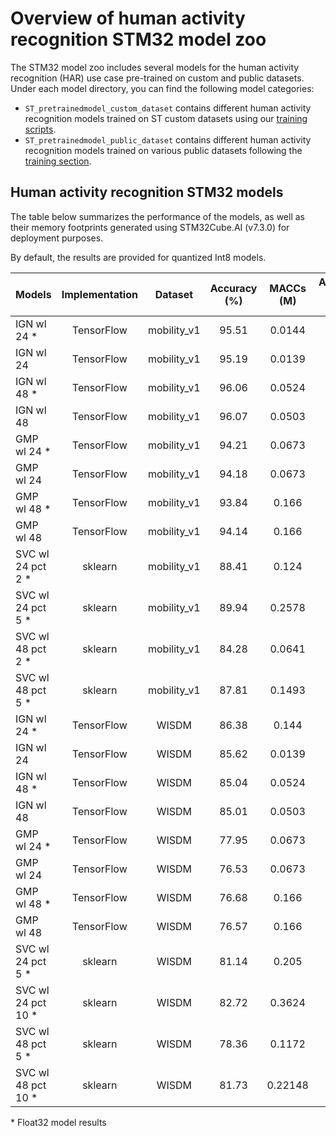 # Overview of human activity recognition STM32 model zoo


The STM32 model zoo includes several models for the human activity recognition (HAR) use case pre-trained on custom and public datasets. Under each model directory, you can find the following model categories:

- `ST_pretrainedmodel_custom_dataset` contains different human activity recognition models trained on ST custom datasets using our [training scripts](../scripts/training/README.md). 
- `ST_pretrainedmodel_public_dataset` contains different human activity recognition models trained on various public datasets following the [training section](../scripts/training/README.md).




<a name="ic_models"></a>
## Human activity recognition STM32 models

The table below summarizes the performance of the models, as well as their memory footprints generated using STM32Cube.AI (v7.3.0) for deployment purposes.

By default, the results are provided for quantized Int8 models.


| Models              | Implementation   | Dataset   |  Accuracy (%)   | MACCs (M)   | Activation RAM (KiB)   | Weights Flash (KiB)   | Source
|--------------------|:----------------:|:---------:|:---------------:|:-----------:|:----------------------:|:---------------------:|:--------
| IGN wl 24 \*       | TensorFlow       | mobility_v1       |   95.51         |   0.0144    |   1.969                |       11.969          |    [link](./ign/ST_pretrainedmodel_custom_dataset/mobility_v1/ign_wl_24/ign_wl_24.h5)
| IGN wl 24          | TensorFlow       | mobility_v1       |   95.19         |   0.0139    |   1.539                |       3.109           |    [link](./ign/ST_pretrainedmodel_custom_dataset/mobility_v1/ign_wl_24/ign_wl_24_int8.tflite)
| IGN wl 48 \*       | TensorFlow       | mobility_v1       |   96.06         |   0.0524    |   4.500                |       38.968          |    [link](./ign/ST_pretrainedmodel_custom_dataset/mobility_v1/ign_wl_48/ign_wl_48.h5)
| IGN wl 48          | TensorFlow       | mobility_v1       |   96.07         |   0.0503    |   2.332                |       9.859           |    [link](./ign/ST_pretrainedmodel_custom_dataset/mobility_v1/ign_wl_48/ign_wl_48_int8.tflite)
| GMP wl 24 \*       | TensorFlow       | mobility_v1       |   94.21         |   0.0673    |   6.812                |       5.711           |    [link](./gmp/ST_pretrainedmodel_custom_dataset/mobility_v1/gmp_wl_24/gmp_wl_24.h5)
| GMP wl 24          | TensorFlow       | mobility_v1       |   94.18         |   0.0673    |   4.671                |       1.531           |    [link](./gmp/ST_pretrainedmodel_custom_dataset/mobility_v1/gmp_wl_24/gmp_wl_24_int8.tflite)
| GMP wl 48 \*       | TensorFlow       | mobility_v1       |   93.84         |   0.166     |   15.812               |       5.710           |    [link](./gmp/ST_pretrainedmodel_custom_dataset/mobility_v1/gmp_wl_48/gmp_wl_48.h5)
| GMP wl 48          | TensorFlow       | mobility_v1       |   94.14         |   0.166     |   6.922                |       1.531           |    [link](./gmp/ST_pretrainedmodel_custom_dataset/mobility_v1/gmp_wl_48/gmp_wl_48_int8.tflite)
| SVC wl 24 pct 2 \* | sklearn          | mobility_v1       |   88.41         |   0.124     |   2.289                |       60.828          |    [link](./svc/ST_pretrainedmodel_custom_dataset/mobility_v1/svc_wl_24_pct_2/svc_wl_24_pct_2.onnx)
| SVC wl 24 pct 5 \* | sklearn          | mobility_v1       |   89.94         |   0.2578    |   4.457                |       119.367         |    [link](./svc/ST_pretrainedmodel_custom_dataset/mobility_v1/svc_wl_24_pct_5/svc_wl_24_pct_5.onnx)
| SVC wl 48 pct 2 \* | sklearn          | mobility_v1       |   84.28         |   0.0641    |   1.277                |       40261           |    [link](./svc/ST_pretrainedmodel_custom_dataset/mobility_v1/svc_wl_48_pct_2/svc_wl_48_pct_2.onnx)
| SVC wl 48 pct 5 \* | sklearn          | mobility_v1       |   87.81         |   0.1493    |   2.664                |       77.703          |    [link](./svc/ST_pretrainedmodel_custom_dataset/mobility_v1/svc_wl_48_pct_5/svc_wl_48_pct_5.onnx)
| IGN wl 24 \*       | TensorFlow       | WISDM     |   86.38         |   0.144     |   1.968                |       11.968          |    [link](./ign/ST_pretrainedmodel_public_dataset/WISDM/ign_wl_24/ign_wl_24.h5)
| IGN wl 24          | TensorFlow       | WISDM     |   85.62         |   0.0139    |   1.539                |       3.109           |    [link](./ign/ST_pretrainedmodel_public_dataset/WISDM/ign_wl_24/ign_wl_24_int8.tflite)
| IGN wl 48 \*       | TensorFlow       | WISDM     |   85.04         |   0.0524    |   4.5                  |       38.968          |    [link](./ign/ST_pretrainedmodel_public_dataset/WISDM/ign_wl_48/ign_wl_48.h5)
| IGN wl 48          | TensorFlow       | WISDM     |   85.01         |   0.0503    |   2.332                |       9.589           |    [link](./ign/ST_pretrainedmodel_public_dataset/WISDM/ign_wl_48/ign_wl_48_int8.tflite)
| GMP wl 24 \*       | TensorFlow       | WISDM     |   77.95          |   0.0673    |   6.812                |       5.711           |    [link](./gmp/ST_pretrainedmodel_public_dataset/WISDM/gmp_wl_24/gmp_wl_24.h5)
| GMP wl 24          | TensorFlow       | WISDM     |   76.53         |   0.0673    |   4.671                |       1.531           |    [link](./gmp/ST_pretrainedmodel_public_dataset/WISDM/gmp_wl_24/gmp_wl_24_int8.tflite)
| GMP wl 48 \*       | TensorFlow       | WISDM     |   76.68         |   0.166     |   15.812               |       5.711           |    [link](./gmp/ST_pretrainedmodel_public_dataset/WISDM/gmp_wl_48/gmp_wl_48.h5)
| GMP wl 48          | TensorFlow       | WISDM     |   76.57         |   0.166     |   6.922                |       1.531           |    [link](./gmp/ST_pretrainedmodel_public_dataset/WISDM/gmp_wl_48/gmp_wl_48_int8.tflite)
| SVC wl 24 pct 5 \* | sklearn          | WISDM     |   81.14         |   0.205    |   4.25               |       97.16         |    [link](./svc/ST_pretrainedmodel_public_dataset/WISDM/svc_wl_24_pct_5/svc_wl_24_pct_5.onnx)
| SVC wl 24 pct 10 \*| sklearn          | WISDM     |   82.72         |   0.3624    |   7.359               |       168.683         |    [link](./svc/ST_pretrainedmodel_public_dataset/WISDM/svc_wl_24_pct_10/svc_wl_24_pct_10.onnx)
| SVC wl 48 pct 5 \* | sklearn          | WISDM     |   78.36         |   0.1172    |   2.5078               |       62.718          |    [link](./svc/ST_pretrainedmodel_public_dataset/WISDM/svc_wl_48_pct_5/svc_wl_48_pct_5.onnx)
| SVC wl 48 pct 10 \*| sklearn          | WISDM     |   81.73         |   0.22148   |   4.542                |       109.5312        |    [link](./svc/ST_pretrainedmodel_public_dataset/WISDM/svc_wl_48_pct_10/svc_wl_48_pct_10.onnx)


\* Float32 model results
